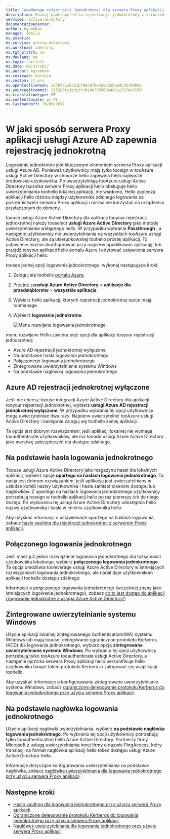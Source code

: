 ```yaml
---
title: "aaaManage rejestracji Jednokrotnej dla serwera Proxy aplikacji usługi Azure AD | Dokumentacja firmy Microsoft"
description: Poznaj podstawy hello rejestracji jednokrotnej z serwerem Proxy aplikacji
services: active-directory
documentationcenter: 
author: kgremban
manager: femila
ms.assetid: 
ms.service: active-directory
ms.workload: identity
ms.tgt_pltfrm: na
ms.devlang: na
ms.topic: article
ms.date: 08/23/2017
ms.author: kgremban
ms.reviewer: harshja
ms.custom: it-pro
ms.openlocfilehash: a278751a5cb1bf98c970a4e5d2eb3edc3b784096
ms.sourcegitcommit: 523283cc1b3c37c428e77850964dc1c33742c5f0
ms.translationtype: MT
ms.contentlocale: pl-PL
ms.lasthandoff: 10/06/2017
---
```

# <a name="how-does-azure-ad-application-proxy-provide-single-sign-on"></a>W jaki sposób serwera Proxy aplikacji usługi Azure AD zapewnia rejestrację jednokrotną

Logowanie jednokrotne jest kluczowym elementem serwera Proxy aplikacji usługi Azure AD.  Ponieważ użytkownicy mają tylko toosign w tooAzure usługi Active Directory w chmurze hello zapewnia hello najlepsze środowisko użytkownika. Po uwierzytelniają tooAzure usługi Active Directory łącznika serwera Proxy aplikacji hello obsługuje hello uwierzytelniania toohello lokalnej aplikacji. nie wiadomo, Hello zaplecza aplikacji hello różnica między użytkownika zdalnego logowania za pośrednictwem serwera Proxy aplikacji i normalnie korzystać na urządzeniu przyłączonym do domeny. 

toouse usługi Azure Active Directory dla aplikacji tooyour rejestracji jednokrotnej należy tooselect **usługi Azure Active Directory** jako metody uwierzytelniania wstępnego hello. W przypadku wybrania **Passthrough** , a następnie użytkownicy nie uwierzytelniania na wszystkich tooAzure usługi Active Directory, ale są ukierunkowanej toohello prostej aplikacji. To ustawienie można skonfigurować przy najpierw opublikować aplikację, lub przejdź tooyour aplikacji hello portalu Azure i edytować ustawienia serwera Proxy aplikacji hello. 

toosee jednej opcji logowania jednokrotnego, wykonaj następujące kroki:

1. Zaloguj się toohello [portalu Azure](https://portal.azure.com).
2. Przejdź za**usługi Azure Active Directory** > **aplikacje dla przedsiębiorstw** > **wszystkie aplikacje**.
3. Wybierz hello aplikacji, których rejestracji jednokrotnej opcje mają toomanage.
4. Wybierz **logowanie jednokrotne**.

   ![Menu rozwijane logowania jednokrotnego](./media/application-proxy-sso-overview/single-sign-on-mode.png)

menu rozwijane Hello zawiera pięć opcji dla aplikacji tooyour rejestracji jednokrotnej:

* Azure AD rejestracji jednokrotnej wyłączone
* Na podstawie hasła logowania jednokrotnego
* Połączonego logowania jednokrotnego
* Zintegrowane uwierzytelnianie systemu Windows
* Na podstawie nagłówka logowania jednokrotnego

## <a name="azure-ad-single-sign-on-disabled"></a>Azure AD rejestracji jednokrotnej wyłączone

Jeśli nie chcesz toouse integracji Azure Active Directory dla aplikacji tooyour rejestracji jednokrotnej, wybierz **usługi Azure AD rejestracji jednokrotnej wyłączone**. W przypadku wybrania tej opcji użytkownicy mogą uwierzytelniać dwa razy. Najpierw uwierzytelnić tooAzure usługi Active Directory i następnie zaloguj się toohello samej aplikacji. 

Ta opcja jest dobrym rozwiązaniem, jeśli aplikacji lokalnej nie wymaga tooauthenticate użytkowników, ale ma tooadd usługi Azure Active Directory jako warstwę zabezpieczeń dla dostępu zdalnego. 

## <a name="password-based-sign-on"></a>Na podstawie hasła logowania jednokrotnego

Toouse usługi Azure Active Directory jako magazynu haseł dla lokalnych aplikacji, wybierz opcję **opartego na hasłach logowania jednokrotnego**. Ta opcja jest dobrym rozwiązaniem, jeśli aplikacja jest uwierzytelniany w usłudze kombi nazwy użytkownika i hasła zamiast tokenów dostępu lub nagłówków. Z opartego na hasłach logowania jednokrotnego użytkownicy potrzebują toosign w toohello aplikacji hello po raz pierwszy ich do niego dostęp. Po wykonaniu tej usługi Azure Active Directory udostępnia hello nazwy użytkownika i hasła w imieniu użytkownika hello. 

Aby uzyskać informacji o ustawieniach opartego na hasłach logowania, zobacz [hasło vaulting dla rejestracji jednokrotnej z serwerem Proxy aplikacji](application-proxy-sso-azure-portal.md).

## <a name="linked-sign-on"></a>Połączonego logowania jednokrotnego

Jeśli masz już jedno rozwiązanie logowania jednokrotnego dla tożsamości użytkownika lokalnego, wybierz **połączonego logowania jednokrotnego**. Ta opcja umożliwia tooleverage usługi Azure Active Directory w istniejących rozwiązaniach logowania jednokrotnego, ale nadal daje użytkownikom aplikacji toohello dostępu zdalnego. 

Informacje o połączonego logowania jednokrotnego (wcześniej znany jako istniejących logowania jednokrotnego), zobacz [co to jest dostęp do aplikacji i logowanie jednokrotne z usługą Azure Active Directory?](active-directory-appssoaccess-whatis.md#how-does-single-sign-on-with-azure-active-directory-work).

## <a name="integrated-windows-authentication"></a>Zintegrowane uwierzytelnianie systemu Windows

Użycie aplikacji lokalnej zintegrowanego Authentication(IWA) systemu Windows lub mają toouse, delegowanie ograniczone protokołu Kerberos (KCD) dla logowania jednokrotnego, wybierz opcję **zintegrowane uwierzytelnianie systemu Windows**. Po wybraniu tej opcji użytkownicy potrzebują tylko tooAzure tooauthenticate usługi Active Directory, a następnie łącznika serwera Proxy aplikacji hello personifikuje hello użytkownika tooget token protokołu Kerberos i zalogować się w aplikacji toohello. 

Aby uzyskać informacje o konfigurowaniu zintegrowane uwierzytelnianie systemu Windows, zobacz [ograniczone delegowanie protokołu Kerberos do logowania jednokrotnego przy użyciu serwera Proxy aplikacji](active-directory-application-proxy-sso-using-kcd.md).

## <a name="header-based-sign-on"></a>Na podstawie nagłówka logowania jednokrotnego 

Użycie aplikacji nagłówki uwierzytelniania, wybierz **na podstawie nagłówka logowania jednokrotnego**. Po wybraniu tej opcji użytkownicy potrzebują tylko tooauthentication hello Azure Active Directory. Partnerzy firmy Microsoft z usługą uwierzytelniania innej firmy o nazwie PingAccess, który translacji na format nagłówka aplikacji hello token dostępu usługi Azure Active Directory hello. 

Informacje dotyczące konfigurowania uwierzytelniania na podstawie nagłówka, zobacz [nagłówka uwierzytelniania dla logowania jednokrotnego przy użyciu serwera Proxy aplikacji](application-proxy-ping-access.md).

## <a name="next-steps"></a>Następne kroki

- [Hasło vaulting dla logowania jednokrotnego przy użyciu serwera Proxy aplikacji](application-proxy-sso-azure-portal.md)
- [Ograniczone delegowanie protokołu Kerberos do logowania jednokrotnego przy użyciu serwera Proxy aplikacji](active-directory-application-proxy-sso-using-kcd.md)
- [Nagłówek uwierzytelniania dla logowania jednokrotnego przy użyciu serwera Proxy aplikacji](application-proxy-ping-access.md) 
